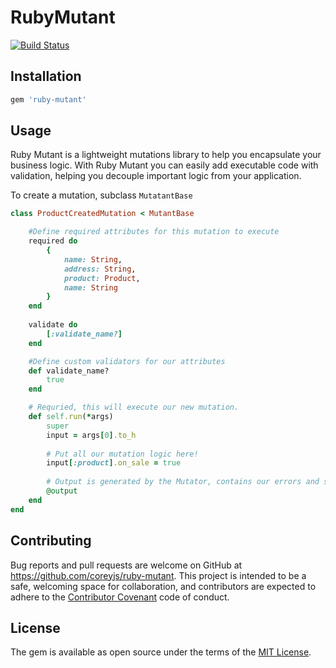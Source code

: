 # RubyMutant
[![Build Status](https://travis-ci.org/coreyjs/ruby-mutant.svg?branch=master)](https://travis-ci.org/coreyjs/ruby-mutant)



## Installation


```ruby
gem 'ruby-mutant'
```


## Usage

Ruby Mutant is a lightweight mutations library to help you encapsulate your business logic.  With Ruby Mutant you can easily add executable code with validation, helping you decouple important logic from your application.

To create a mutation, subclass `MutatantBase`  

```ruby
class ProductCreatedMutation < MutantBase

    #Define required attributes for this mutation to execute
    required do
        {
            name: String, 
            address: String, 
            product: Product,
            name: String
        }
    end
    
    validate do 
        [:validate_name?]
    end

    #Define custom validators for our attributes
    def validate_name?
        true
    end

    # Requried, this will execute our new mutation.
    def self.run(*args)
        super
        input = args[0].to_h
        
        # Put all our mutation logic here!
        input[:product].on_sale = true
        
        # Output is generated by the Mutator, contains our errors and success? of validation.
        @output
    end
end
```



## Contributing

Bug reports and pull requests are welcome on GitHub at https://github.com/coreyjs/ruby-mutant. This project is intended to be a safe, welcoming space for collaboration, and contributors are expected to adhere to the [Contributor Covenant](http://contributor-covenant.org) code of conduct.

## License

The gem is available as open source under the terms of the [MIT License](https://opensource.org/licenses/MIT).


